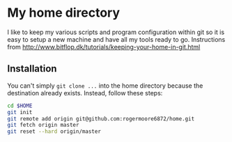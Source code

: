 # My home directory

I like to keep my various scripts and program configuration within git so it is
easy to setup a new machine and have all my tools ready to go.
Instructions from http://www.bitflop.dk/tutorials/keeping-your-home-in-git.html

## Installation

You can't simply `git clone ...` into the home directory because the
destination already exists. Instead, follow these steps:

```bash
cd $HOME
git init
git remote add origin git@github.com:rogermoore6872/home.git
git fetch origin master
git reset --hard origin/master
```
